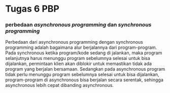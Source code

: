  
# Tugas 6 PBP

### perbedaan _asynchronous programming_ dan _synchronous programming_
Perbedaan dari asynchronous programming dengan synchronous programming adalah bagaimana alur berjalannya dari program-program. Pada synchronous ketika program/kode sedang di jalankan, maka program selanjutnya harus menunggu program sebelumnya selesai untuk bisa dijalankan, permintaan klien akan diblokir untuk memastikan tidak ada program yang berjalan bersamaan. Sedangkan pada asynchronous program tidak perlu menunggu program sebelumnya selesai untuk bisa dijalankan, program-program di asynchronous bisa berjalan secara serentak, sehingga asynchronous lebih cepat dibanding asynchronous.
